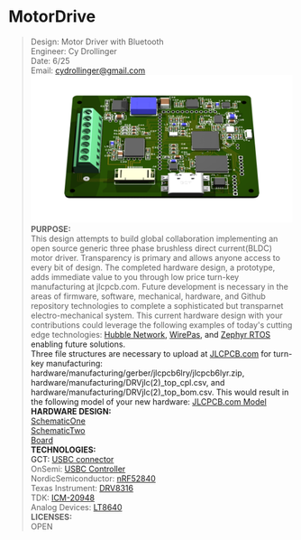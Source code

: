 # MotorDrive						   
>Design: Motor Driver with Bluetooth 		   
>Engineer: Cy Drollinger								   
>Date: 6/25											           
>Email: cydrollinger@gmail.com
![Motor Driver](/docs/images/motorDRVjlc.png)
**PURPOSE:**<br />
This design attempts to build global collaboration implementing an open source generic three phase brushless direct current(BLDC) motor driver. Transparency is primary and allows anyone access to every bit of design. The completed hardware design, a prototype, adds immediate value to you through low price turn-key manufacturing at jlcpcb.com. Future development is necessary in the areas of firmware, software, mechanical, hardware, and Github repository technologies to complete a sophisticated but transparnet electro-mechanical system. This current hardware design with your contributions could leverage the following examples of today's cutting edge technologies: 
<a href="https://hubblenetwork.com/" target="_blank">Hubble Network<a/>, 
<a href="https://wirepas.com/" target="_blank">WirePas<a/>, and 
<a href="https://www.zephyrproject.org/" target="_blank">Zephyr RTOS<a/> enabling future solutions.    
Three file structures are necessary to upload at <a href ="https://jlcpcb.com/" target="_blank">JLCPCB.com<a/> for turn-key manufacturing: hardware/manufacturing/gerber/jlcpcb6lry/jlcpcb6lyr.zip, hardware/manufacturing/DRVjlc(2)_top_cpl.csv, and hardware/manufacturing/DRVjlc(2)_top_bom.csv. This would result in the following model of your new hardware: 
<a href ="/docs/images/jlcII.png" target="_blank">JLCPCB.com Model<a/><br />
**HARDWARE DESIGN:**
<br /><a href ="/docs/images/schem1.png" target="_blank">SchematicOne<a/><br />
<a href ="/docs/images/schem2.png" target="_blank">SchematicTwo<a/><br />
<a href ="/docs/images/board.png" target="_blank">Board<a/><br />
**TECHNOLOGIES:**<br />
GCT: <a href="https://gct.co/connector/usb4110"  target="_blank">USBC connector</a> <br />
OnSemi: <a href="https://www.onsemi.com/products/interfaces/usb-type-c/fusb302b" target="_blank">USBC Controller</a><br />
NordicSemiconductor: <a href="https://www.nordicsemi.com/Products/nRF52840" target="_blank">nRF52840</a> <br />
Texas Instrument: <a href="https://www.ti.com/product/DRV8316?keyMatch=DRV8316&tisearch=universal_search&usecase=GPN-ALT" target="_blank">DRV8316</a> <br />
TDK: <a href="https://product.tdk.com/en/search/sensor/mortion-inertial/imu/info?part_no=ICM-20948" target="_blank">ICM-20948</a><br />
Analog Devices: <a href="https://www.analog.com/en/products/lt8640.html" target="_blank">LT8640</a> <br />
**LICENSES:**<br />
OPEN